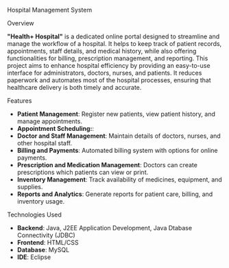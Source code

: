 Hospital Management System

Overview

**"Health+ Hospital"** is a dedicated online portal designed to streamline and manage the workflow of a hospital. It helps to keep track of patient records, appointments, staff details, and medical history, while also offering functionalities for billing, prescription management, and reporting.
This project aims to enhance hospital efficiency by providing an easy-to-use interface for administrators, doctors, nurses, and patients. It reduces paperwork and automates most of the hospital processes, ensuring that healthcare delivery is both timely and accurate.

Features
- **Patient Management**: Register new patients, view patient history, and manage appointments.
- **Appointment Scheduling:**: 
- **Doctor and Staff Management**: Maintain details of doctors, nurses, and other hospital staff.
- **Billing and Payments**: Automated billing system with options for online payments.
- **Prescription and Medication Management**: Doctors can create prescriptions which patients can view or print.
- **Inventory Management**: Track availability of medicines, equipment, and supplies.
- **Reports and Analytics**: Generate reports for patient care, billing, and inventory usage.

Technologies Used
- **Backend**: Java, J2EE Application Development, Java Dtabase Connectivity (JDBC) 
- **Frontend**: HTML/CSS
- **Database**: MySQL
- **IDE**: Eclipse

